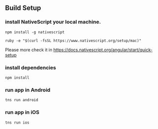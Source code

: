 ## Build Setup

### install NativeScript your local machine.
```
npm install -g nativescript
```
```
ruby -e "$(curl -fsSL https://www.nativescript.org/setup/mac)"
```
Please more check it in https://docs.nativescript.org/angular/start/quick-setup

### install dependencies
```
npm install
```

### run app in Android
```
tns run android
```

### run app in iOS
```
tns run ios
```
